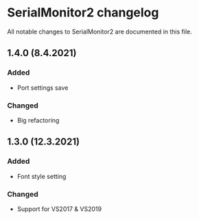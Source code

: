 # SerialMonitor2 changelog

All notable changes to SerialMonitor2 are documented in this file.

## 1.4.0 (8.4.2021)
### Added
-   Port settings save
### Changed
-   Big refactoring

## 1.3.0 (12.3.2021)
### Added
-   Font style setting
### Changed
-   Support for VS2017 & VS2019
